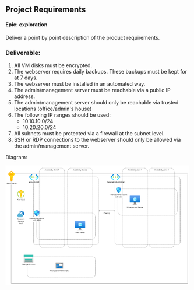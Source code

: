 ## Project Requirements

#### Epic: exploration

Deliver a point by point description of the product requirements.

### Deliverable: 

1. All VM disks must be encrypted.
2. The webserver requires daily backups. These backups must be kept for at 7 days.
3. The webserver must be installed in an automated way.
4. The admin/management server must be reachable via a public IP address.
5. The admin/management server should only be reachable via trusted locations (office/admin's house)
6. The following IP ranges should be used:
    - 10.10.10.0/24
    - 10.20.20.0/24
7. All subnets must be protected via a firewall at the subnet level.
8. SSH or RDP connections to the webserver should only be allowed via the admin/management server.

Diagram:

![diagram](diagram.png)